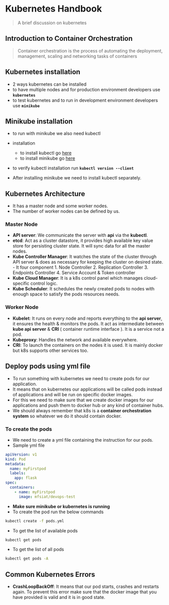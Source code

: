 # Kubernetes Handbook

> A brief discussion on kubernetes

## Introduction to Container Orchestration

> Container orchestration is the process of automating the deployment, management, scaling and networking tasks of containers

## Kubernetes installation

- 2 ways kubernetes can be installed
- to have multiple nodes and for production environment developers use **`kubernetes`**
- to test kubernetes and to run in development environment developers use **`minikube`**

## Minikube installation

- to run with minikube we also need kubectl

- installation

  - to install kubectl go [here](https://kubernetes.io/docs/tasks/tools/install-kubectl-linux/)
  - to install minikube go [here](https://minikube.sigs.k8s.io/docs/start/)

- to verify kubectl installation run **`kubectl version --client`**
- After installing minikube we need to install kubectl separately. 


## Kubernetes Architecture

- It has a master node and some worker nodes. 
- The number of worker nodes can be defined by us. 

### Master Node
  - **API server**:
      We communicate the server with **api** via the **kubectl**.
  - **etcd**:
      Act as a cluster datastore, it provides high available key value store for persisting cluster state. It will sync data for all the master nodes.
  - **Kube Controller Manager**: 
      It watches the state of the cluster through API server & does as necessary for keeping the cluster on desired state. 
        - It four component
          1. Node Controller
          2. Replication Controller
          3. Endpoints Controller 
          4. Service Account & Token controller
  - **Kube Cloud Manager**: 
      It is a k8s control panel which manages cloud-specific control logic.
  - **Kube Scheduler**:
      It schedules the newly created pods to nodes with enough space to satisfy the pods resources needs.

### Worker Node
  - **Kubelet**:
      It runs on every node and reports everything to the **api server**, it ensures the health & monitors the pods. It act as intermediate between **kube api server** & **CRI** ( container runtime interface ). It is a service not a pod.
  - **Kubeproxy**:
      Handles the network and available everywhere.
  - **CRI**:
      To launch the containers on the nodes it is used. It is mainly docker but k8s supports other services too.


## Deploy pods using yml file

- To run something with kubernetes we need to create pods for our application. 
- It means that on kubernetes our applications will be called pods instead of applications and will be run on specific docker images. 
- For this we need to make sure that we create docker images for our applications and push them to docker hub or any kind of container hubs. 
- We should always remember that k8s is a **container orchestration system** so whatever we do it should contain docker.

### To create the pods 
- We need to create a yml file containing the instruction for our pods. 
- Sample yml file
```yml
apiVersion: v1
kind: Pod
metadata:
  name: myFirstpod
  labels:
    app: flask
spec:
  containers:
    - name: myFirstpod
      image: mfsiat/devops-test
```
- **Make sure minikube or kubernetes is running**
- To create the pod run the below commands
```bash
kubectl create -f pods.yml
```
- To get the list of available pods
```bash
kubectl get pods
```
- To get the list of all pods
```bash
kubectl get pods -A
```

## Common Kubernetes Errors

- **CrashLoopBackOff**: 
        It means that our pod starts, crashes and restarts again. To prevent this error make sure that the docker image that you have provided is valid and it is in good state.
